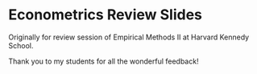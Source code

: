 # Econometrics Review Slides 

Originally for review session of Empirical Methods II at Harvard Kennedy School.

Thank you to my students for all the wonderful feedback!
